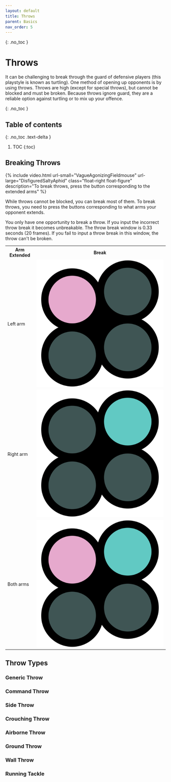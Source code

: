 ```yaml
---
layout: default
title: Throws
parent: Basics
nav_order: 5
---
```


{: .no_toc }
# Throws
It can be challenging to break through the guard of defensive players
(this playstyle is known as turtling). One method of opening up opponents
is by using throws. Throws are high (except for special throws), but cannot be
blocked and must be broken. Because throws ignore guard, they are a reliable option
against turtling or to mix up your offence.


{: .no_toc }
## Table of contents
{: .no_toc .text-delta }

1. TOC
{:toc}

## Breaking Throws

{% include video.html url-small="VagueAgonizingFieldmouse" url-large="DisfiguredSaltyAphid"
class="float-right float-figure"
description="To break throws, press the button corresponding to the extended arms" %}

While throws cannot be blocked, you can break most of them. To break
throws, you need to press the buttons corresponding to what arms your
opponent extends.

You only have one opportunity to break a throw. If you input
the incorrect throw break it becomes unbreakable. The throw break window is
0.33 seconds (20 frames). If you fail to input a throw
break in this window, the throw can't be broken.

<table>
  <tr> <th>Arm Extended</th> <th>Break</th> </tr>
  <tr> <td>Left arm</td> <td><img class="icon" src="/assets/img/1.svg"></td> </tr>
  <tr> <td>Right arm</td> <td><img class="icon" src="/assets/img/2.svg"></td> </tr>
  <tr> <td>Both arms</td> <td><img class="icon" src="/assets/img/1+2.svg"></td> </tr>
</table>

## Throw Types
### Generic Throw
### Command Throw
### Side Throw
### Crouching Throw
### Airborne Throw
### Ground Throw
### Wall Throw
### Running Tackle
